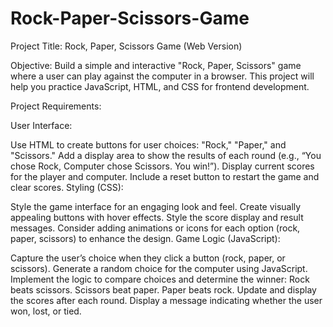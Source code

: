 # Rock-Paper-Scissors-Game
Project Title: Rock, Paper, Scissors Game (Web Version)

Objective:
Build a simple and interactive "Rock, Paper, Scissors" game where a user can play against the computer in a browser. This project will help you practice JavaScript, HTML, and CSS for frontend development.

Project Requirements:

User Interface:

Use HTML to create buttons for user choices: "Rock," "Paper," and "Scissors."
Add a display area to show the results of each round (e.g., “You chose Rock, Computer chose Scissors. You win!”).
Display current scores for the player and computer.
Include a reset button to restart the game and clear scores.
Styling (CSS):

Style the game interface for an engaging look and feel.
Create visually appealing buttons with hover effects.
Style the score display and result messages.
Consider adding animations or icons for each option (rock, paper, scissors) to enhance the design.
Game Logic (JavaScript):

Capture the user’s choice when they click a button (rock, paper, or scissors).
Generate a random choice for the computer using JavaScript.
Implement the logic to compare choices and determine the winner:
Rock beats scissors.
Scissors beat paper.
Paper beats rock.
Update and display the scores after each round.
Display a message indicating whether the user won, lost, or tied.
